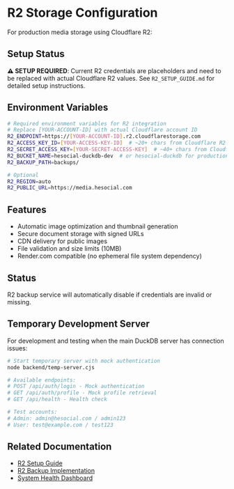 # R2 Storage Configuration

For production media storage using Cloudflare R2:

## Setup Status
**⚠️ SETUP REQUIRED**: Current R2 credentials are placeholders and need to be replaced with actual Cloudflare R2 values. See `R2_SETUP_GUIDE.md` for detailed setup instructions.

## Environment Variables
```bash
# Required environment variables for R2 integration
# Replace [YOUR-ACCOUNT-ID] with actual Cloudflare account ID
R2_ENDPOINT=https://[YOUR-ACCOUNT-ID].r2.cloudflarestorage.com
R2_ACCESS_KEY_ID=[YOUR-ACCESS-KEY-ID]  # ~20+ chars from Cloudflare R2 dashboard
R2_SECRET_ACCESS_KEY=[YOUR-SECRET-ACCESS-KEY]  # ~40+ chars from Cloudflare R2 dashboard
R2_BUCKET_NAME=hesocial-duckdb-dev  # or hesocial-duckdb for production
R2_BACKUP_PATH=backups/

# Optional
R2_REGION=auto
R2_PUBLIC_URL=https://media.hesocial.com
```

## Features
- Automatic image optimization and thumbnail generation
- Secure document storage with signed URLs
- CDN delivery for public images
- File validation and size limits (10MB)
- Render.com compatible (no ephemeral file system dependency)

## Status
R2 backup service will automatically disable if credentials are invalid or missing.

## Temporary Development Server
For development and testing when the main DuckDB server has connection issues:

```bash
# Start temporary server with mock authentication
node backend/temp-server.cjs

# Available endpoints:
# POST /api/auth/login - Mock authentication
# GET /api/auth/profile - Mock profile retrieval
# GET /api/health - Health check

# Test accounts:
# Admin: admin@hesocial.com / admin123
# User: test@example.com / test123
```

## Related Documentation
- [R2 Setup Guide](../setup/CLOUDFLARE_R2_SETUP.md)
- [R2 Backup Implementation](../R2_BACKUP_IMPLEMENTATION.md)
- [System Health Dashboard](../systems/SYSTEM_HEALTH_DASHBOARD.md)